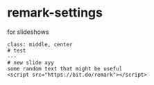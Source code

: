 # remark-settings
for slideshows

```
class: middle, center
# test
---
# new slide ayy
some random text that might be useful
<script src="https://bit.do/remark"></script>
```
